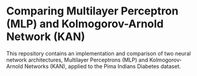 # Comparing Multilayer Perceptron (MLP) and Kolmogorov-Arnold Network (KAN)
 This repository contains an implementation and comparison of two neural network architectures, Multilayer Perceptrons (MLP) and Kolmogorov-Arnold Networks (KAN), applied to the Pima Indians Diabetes dataset. 
